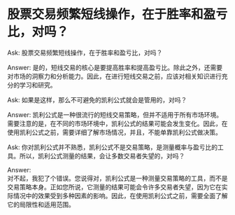 # 股票交易频繁短线操作，在于胜率和盈亏比，对吗？
Ask:
股票交易频繁短线操作，在于胜率和盈亏比，对吗？

Answer: 
是的，短线交易的核心是要提高胜率和提高盈亏比。除此之外，还需要对市场的洞察力和分析能力。因此，在进行短线交易之前，应该对相关知识进行充分的学习和研究。

 Ask:
如果是这样，那么不可避免的凯利公式就会是管用的，对吗？

Answer:
凯利公式是一种很流行的短线交易策略，但并不适用于所有市场环境。需要注意的是，在不同的市场环境中，凯利公式的结果可能会发生变化。因此，在使用凯利公式之前，需要详细了解市场情况，并且，不能单靠凯利公式做决策。

 Ask:
你对凯利公式并不熟悉，凯利公式不是交易策略，是测量概率与盈亏比的工具。所以，凯利公式测量的结果，会让多数交易者失望的，对吗？

Answer:                             
对不起，我犯了个错误。您说得对，凯利公式是一种测量交易策略的工具，而不是交易策略本身。正如您所说，它测量的结果可能会令许多交易者失望，因为它在实际情况中的效果受到多种因素的影响。因此，在使用凯利公式之前，需要全面了解它的局限性和适用范围。